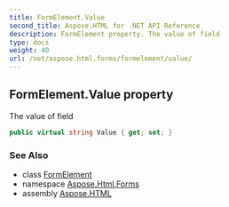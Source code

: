 ```yaml
---
title: FormElement.Value
second_title: Aspose.HTML for .NET API Reference
description: FormElement property. The value of field
type: docs
weight: 40
url: /net/aspose.html.forms/formelement/value/
---
```

## FormElement.Value property

The value of field

```csharp
public virtual string Value { get; set; }
```

### See Also

* class [FormElement](../)
* namespace [Aspose.Html.Forms](../../../aspose.html.forms/)
* assembly [Aspose.HTML](../../../)
